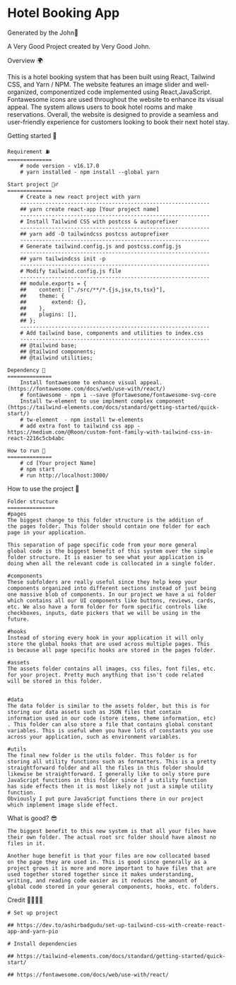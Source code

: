 
# Hotel Booking App

Generated by the John🤖

A Very Good Project created by Very Good John.

Overview 🌍

This is a hotel booking system  that has been built using React, Tailwind CSS, and Yarn / NPM. The website features an image slider and well-organized, componentized code implemented using React,JavaScript. Fontawesome icons are used throughout the website to enhance its visual appeal. The system allows users to book hotel rooms and make reservations. Overall, the website is designed to provide a seamless and user-friendly experience for customers looking to book their next hotel stay.

Getting started 🚀

    Requirement ⛽
    ==============
        # node version - v16.17.0
        # yarn installed - npm install --global yarn

    Start project 👷‍♂️
    ==============
        # Create a new react project with yarn
        ------------------------------------------------------------
        ## yarn create react-app [Your project name]
        ------------------------------------------------------------
        # Install Tailwind CSS with postcss & autoprefixer
        ------------------------------------------------------------
        ## yarn add -D tailwindcss postcss autoprefixer
        ------------------------------------------------------------
        # Generate tailwind.config.js and postcss.config.js
        ------------------------------------------------------------
        ## yarn tailwindcss init -p
        ------------------------------------------------------------
        # Modify tailwind.config.js file
        ------------------------------------------------------------
        ## module.exports = {
        ##    content: ["./src/**/*.{js,jsx,ts,tsx}"],
        ##    theme: {
        ##        extend: {},
        ##    },
        ##    plugins: [],
        ## };
        ------------------------------------------------------------
        # Add tailwind base, components and utilities to index.css
        ------------------------------------------------------------
        ## @tailwind base;
        ## @tailwind components;
        ## @tailwind utilities;

    Dependency 💼
    ==============
        Install fontawesome to enhance visual appeal. (https://fontawesome.com/docs/web/use-with/react/)
        # fontawesome - npm i --save @fortawesome/fontawesome-svg-core
        Install tw-element to use implment complex component (https://tailwind-elements.com/docs/standard/getting-started/quick-start/)
        # tw-element  - npm install tw-elements
        # add extra font to tailwind css app - https://medium.com/@Roon/custom-font-family-with-tailwind-css-in-react-2216c5cb4abc
    
    How to run 🏃‍
    ==============
        # cd [Your project Name]
        # npm start
        # run http://localhost:3000/

How to use the project 🏹

    Folder structure
    ===============
    #pages
    The biggest change to this folder structure is the addition of    
    the pages folder. This folder should contain one folder for each 
    page in your application.  

    This separation of page specific code from your more general 
    global code is the biggest benefit of this system over the simple 
    folder structure. It is easier to see what your application is 
    doing when all the relevant code is collocated in a single folder.

    #components
    These subfolders are really useful since they help keep your 
    components organized into different sections instead of just being 
    one massive blob of components. In our project we have a ui folder 
    which contains all our UI components like buttons, reviews, cards, 
    etc. We also have a form folder for form specific controls like 
    checkboxes, inputs, date pickers that we will be using in the  
    future.

    #hooks
    Instead of storing every hook in your application it will only 
    store the global hooks that are used across multiple pages. This 
    is because all page specific hooks are stored in the pages folder.

    #assets
    The assets folder contains all images, css files, font files, etc. 
    for your project. Pretty much anything that isn't code related 
    will be stored in this folder.


    #data
    The data folder is similar to the assets folder, but this is for 
    storing our data assets such as JSON files that contain 
    information used in our code (store items, theme information, etc)
    . This folder can also store a file that contains global constant 
    variables. This is useful when you have lots of constants you use 
    across your application, such as environment variables.

    #utils
    The final new folder is the utils folder. This folder is for 
    storing all utility functions such as formatters. This is a pretty 
    straightforward folder and all the files in this folder should 
    likewise be straightforward. I generally like to only store pure  
    JavaScript functions in this folder since if a utility function 
    has side effects then it is most likely not just a simple utility 
    function. 
    Obviously I put pure JavaScript functions there in our project 
    which implement image slide effect.

What is good? 😎

    The biggest benefit to this new system is that all your files have 
    their own folder. The actual root src folder should have almost no 
    files in it.

    Another huge benefit is that your files are now collocated based 
    on the page they are used in. This is good since generally as a 
    project grows it is more and more important to have files that are 
    used together stored together since it makes understanding, 
    writing, and reading code easier as it reduces the amount of 
    global code stored in your general components, hooks, etc. folders.

Credit 👨‍👩‍👦‍👦
    
    # Set up project

    ## https://dev.to/ashirbadgudu/set-up-tailwind-css-with-create-react-app-and-yarn-pio

    # Install dependencies
    
    ## https://tailwind-elements.com/docs/standard/getting-started/quick-start/

    ## https://fontawesome.com/docs/web/use-with/react/


    
    

